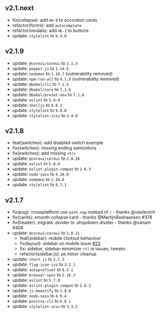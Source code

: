 ## v2.1.next
- fix(collapse): add `mb-0` to accordion cards
- refactor(forms): add `autocomplete`
- refactor(modals): add `mb-1` to buttons
- update: `stylelint` to `9.9.0`

## v2.1.9
- update: `@coreui/coreui` to `2.1.3`
- update: `popper.js` to `1.14.5`
- update: `nodemon` to `1.18.7` (vulnerability removed)
- update: `npm-run-all` to `4.1.5` (vulnerability removed)
- update: `@babel/cli` to `7.1.5`
- update: `@babel/core` to `7.1.6`
- update: `@babel/preset-env` to `7.1.6`
- update: `eslint` to `5.9.0`
- update: `shelljs` to `0.8.3`
- update: `stylelint` to `9.8.0`
- update: `stylelint-scss` to `3.4.0`

## v2.1.8
- feat(switches): add disabled switch example
- fix(switches): missing ending semicolons
- fix(switches): add missing `<tr>`
- update: `@coreui/coreui` to `2.0.26`
- update: `eslint` to `5.8.0`
- update: `eslint-plugin-compat` to `2.6.3`
- update: `node-sass` to `4.10.0`
- update: `nodemon` to `1.18.6`
- update: `stylelint` to `9.7.1` 

## v2.1.7
- fix(pug): crossplatform use `path.sep` instead of `/` - thanks @vasilevich
- fix(cards): smooth collapse card - thanks @MartijnBastiaansen #378
- fix(header): migrate .divider to .dropdown-divider - thanks @vanam #406
- update: `@coreui/coreui` to `2.0.21`
  - feat(sidebar): mobile clickout behaviour
  - fix(layout): sidebar on mobile issue [#23](https://github.com/coreui/coreui-angular/issues/23)
  - fix: sidebar, sidebar-minimizer `rtl` ie issues, tweaks
  - refactor(sidebar.js): ps minor cleanup
- update: `chart.js` to `2.7.3`
- update: `flag-icon-css` to `3.2.1`
- update: `autoprefixer` to `9.3.1`
- update: `browser-sync` to `2.26.3`
- update: `eslint` to `5.7.0`
- update: `eslint-plugin-compat` to `2.6.2`
- update: `js-beautify` to `1.8.8`
- update: `node-sass` to `4.9.4`
- update: `postcss-cli` to `6.0.1`
- update: `stylelint-scss` to `3.3.2`

